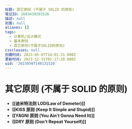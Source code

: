 ```yaml
---
标题: 其它原则 (不属于 SOLID 的原则)
笔记ID: 1683439291526
描述: null
封面: null
aliases: []
tags:
  - 计算机/设计模式
  - 基本原则
  - 其它原则(不属于SOLID的原则)
cssclasses: null
创建时间: 2023-05-07T14:01:31.000Z
更新时间: 2023-12-31T01:17:20.000Z
uid: '20230507140131526'
---
```


# 其它原则 (不属于 SOLID 的原则)

- **[[迪米特法则 LOD(Law of Demeter)]]**
- **[[KISS 原则 (Keep It Simple and Stupid)]]**
- **[[YAGNI 原则 (You Ain't Gonna Need It)]]**
- **[[DRY 原则 (Don't Repeat Yourself)]]**
